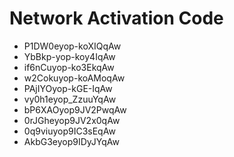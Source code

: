 # Network Activation Code
* P1DW0eyop-koXIQqAw
* YbBkp-yop-koy4IqAw
* if6nCuyop-ko3EkqAw
* w2Cokuyop-koAMoqAw
* PAjIYOyop-kGE-IqAw
* vy0h1eyop_ZzuuYqAw
* bP6XAOyop9JV2PwqAw
* 0rJGheyop9JV2x0qAw
* 0q9viuyop9IC3sEqAw
* AkbG3eyop9IDyJYqAw